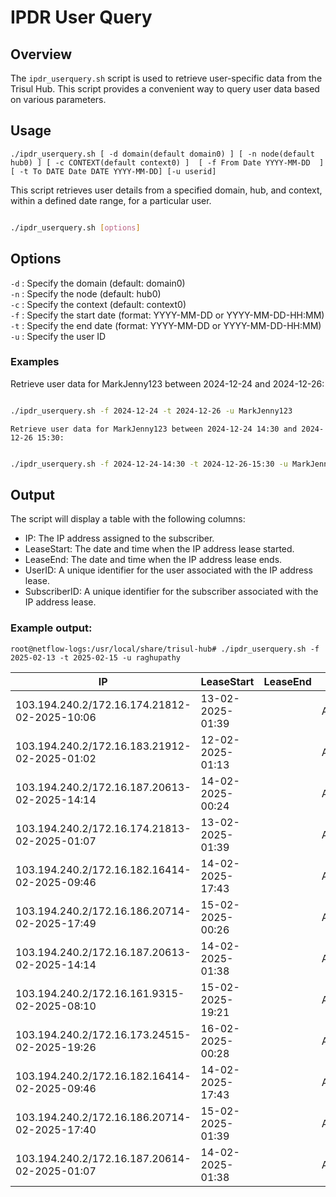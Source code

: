 # IPDR User Query

## Overview

The `ipdr_userquery.sh` script is used to retrieve user-specific data from the Trisul Hub. This script provides a convenient way to query user data based on various parameters.

## Usage

`./ipdr_userquery.sh [ -d domain(default domain0) ] [ -n node(default hub0) ] [ -c CONTEXT(default context0) ]  [ -f From Date YYYY-MM-DD  ] [ -t To DATE Date DATE YYYY-MM-DD] [-u userid]`

This script retrieves user details from a specified domain, hub, and context, within a defined date range, for a particular user.

```Bash

./ipdr_userquery.sh [options]
```

## Options

`-d` : Specify the domain (default: domain0)  
`-n` : Specify the node (default: hub0)  
`-c` : Specify the context (default: context0)  
`-f` : Specify the start date (format: YYYY-MM-DD or YYYY-MM-DD-HH:MM)  
`-t` : Specify the end date (format: YYYY-MM-DD or YYYY-MM-DD-HH:MM)  
`-u` : Specify the user ID  

### Examples

Retrieve user data for MarkJenny123 between 2024-12-24 and 2024-12-26:

```Bash

./ipdr_userquery.sh -f 2024-12-24 -t 2024-12-26 -u MarkJenny123
```

    Retrieve user data for MarkJenny123 between 2024-12-24 14:30 and 2024-12-26 15:30:

```Bash

./ipdr_userquery.sh -f 2024-12-24-14:30 -t 2024-12-26-15:30 -u MarkJenny123
```

## Output

The script will display a table with the following columns:

- IP: The IP address assigned to the subscriber.
- LeaseStart: The date and time when the IP address lease started.
- LeaseEnd: The date and time when the IP address lease ends.
- UserID: A unique identifier for the user associated with the IP address lease.
- SubscriberID: A unique identifier for the subscriber associated with the IP address lease.

### Example output:

`root@netflow-logs:/usr/local/share/trisul-hub# ./ipdr_userquery.sh -f 2025-02-13 -t 2025-02-15 -u raghupathy`

|IP |                 LeaseStart |              LeaseEnd |                UserID |        SubscriberID |
|---|----------------------------|-----------------------|-----------------------|---------------------|        
|103.194.240.2/172.16.174.21812-02-2025-10:06 |  13-02-2025-01:39 |  |      ACS008172 | raghupathy |         
|103.194.240.2/172.16.183.21912-02-2025-01:02 |  12-02-2025-01:13 |  |      ACS008172 | raghupathy |          
|103.194.240.2/172.16.187.20613-02-2025-14:14 |  14-02-2025-00:24 |  |      ACS008172  | raghupathy |         
|103.194.240.2/172.16.174.21813-02-2025-01:07 |  13-02-2025-01:39 |  |      ACS008172  | raghupathy |         
|103.194.240.2/172.16.182.16414-02-2025-09:46 |  14-02-2025-17:43 |  |      ACS008172  | raghupathy |         
|103.194.240.2/172.16.186.20714-02-2025-17:49 |  15-02-2025-00:26 |  |      ACS008172  | raghupathy |         
|103.194.240.2/172.16.187.20613-02-2025-14:14 |  14-02-2025-01:38 |  |      ACS008172  | raghupathy |         
|103.194.240.2/172.16.161.9315-02-2025-08:10  |  15-02-2025-19:21 |  |      ACS008172  | raghupathy |         
|103.194.240.2/172.16.173.24515-02-2025-19:26 |  16-02-2025-00:28 |  |      ACS008172  | raghupathy |         
|103.194.240.2/172.16.182.16414-02-2025-09:46 |  14-02-2025-17:43 |  |      ACS008172  | raghupathy |         
|103.194.240.2/172.16.186.20714-02-2025-17:40 |  15-02-2025-01:39 |  |      ACS008172  | raghupathy |         
|103.194.240.2/172.16.187.20614-02-2025-01:07 |  14-02-2025-01:38 |  |      ACS008172  | raghupathy |         